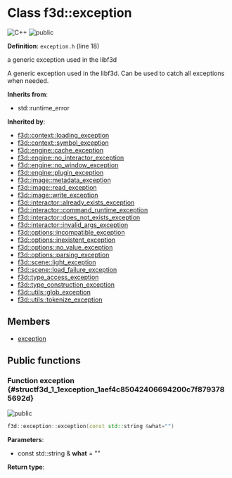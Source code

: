 # Class f3d::exception

![][C++]
![][public]

**Definition**: `exception.h` (line 18)

a generic exception used in the libf3d

A generic exception used in the libf3d. Can be used to catch all exceptions when needed.

**Inherits from**:

* std::runtime\_error

**Inherited by**:

* [f3d::context::loading\_exception](structf3d_1_1context_1_1loading__exception.md)
* [f3d::context::symbol\_exception](structf3d_1_1context_1_1symbol__exception.md)
* [f3d::engine::cache\_exception](structf3d_1_1engine_1_1cache__exception.md)
* [f3d::engine::no\_interactor\_exception](structf3d_1_1engine_1_1no__interactor__exception.md)
* [f3d::engine::no\_window\_exception](structf3d_1_1engine_1_1no__window__exception.md)
* [f3d::engine::plugin\_exception](structf3d_1_1engine_1_1plugin__exception.md)
* [f3d::image::metadata\_exception](structf3d_1_1image_1_1metadata__exception.md)
* [f3d::image::read\_exception](structf3d_1_1image_1_1read__exception.md)
* [f3d::image::write\_exception](structf3d_1_1image_1_1write__exception.md)
* [f3d::interactor::already\_exists\_exception](structf3d_1_1interactor_1_1already__exists__exception.md)
* [f3d::interactor::command\_runtime\_exception](structf3d_1_1interactor_1_1command__runtime__exception.md)
* [f3d::interactor::does\_not\_exists\_exception](structf3d_1_1interactor_1_1does__not__exists__exception.md)
* [f3d::interactor::invalid\_args\_exception](structf3d_1_1interactor_1_1invalid__args__exception.md)
* [f3d::options::incompatible\_exception](structf3d_1_1options_1_1incompatible__exception.md)
* [f3d::options::inexistent\_exception](structf3d_1_1options_1_1inexistent__exception.md)
* [f3d::options::no\_value\_exception](structf3d_1_1options_1_1no__value__exception.md)
* [f3d::options::parsing\_exception](structf3d_1_1options_1_1parsing__exception.md)
* [f3d::scene::light\_exception](structf3d_1_1scene_1_1light__exception.md)
* [f3d::scene::load\_failure\_exception](structf3d_1_1scene_1_1load__failure__exception.md)
* [f3d::type\_access\_exception](structf3d_1_1type__access__exception.md)
* [f3d::type\_construction\_exception](structf3d_1_1type__construction__exception.md)
* [f3d::utils::glob\_exception](structf3d_1_1utils_1_1glob__exception.md)
* [f3d::utils::tokenize\_exception](structf3d_1_1utils_1_1tokenize__exception.md)

## Members

* [exception](structf3d_1_1exception.md#structf3d_1_1exception_1aef4c85042406694200c7f8793785692d)

## Public functions

### Function exception {#structf3d_1_1exception_1aef4c85042406694200c7f8793785692d}

![][public]


```cpp
f3d::exception::exception(const std::string &what="")
```








**Parameters**:

* const std::string & **what** = "" 

**Return type**: 





[public]: https://img.shields.io/badge/-public-brightgreen (public)
[C++]: https://img.shields.io/badge/language-C%2B%2B-blue (C++)
[const]: https://img.shields.io/badge/-const-lightblue (const)
[protected]: https://img.shields.io/badge/-protected-yellow (protected)
[static]: https://img.shields.io/badge/-static-lightgrey (static)
[private]: https://img.shields.io/badge/-private-red (private)